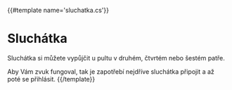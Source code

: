 {{#template name='sluchatka.cs'}}

# Sluchátka

Sluchátka si můžete vypůjčit u pultu v druhém, čtvrtém nebo šestém patře.

Aby Vám zvuk fungoval, tak je zapotřebí nejdříve sluchátka připojit a až poté se přihlásit.
{{/template}}